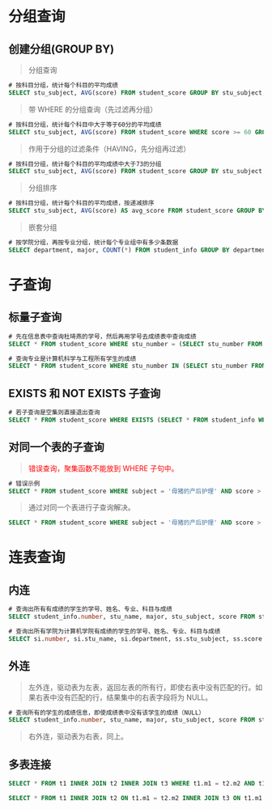 # 分组查询

## 创建分组(GROUP BY)

> 分组查询

```sql
# 按科目分组，统计每个科目的平均成绩
SELECT stu_subject, AVG(score) FROM student_score GROUP BY stu_subject;
```

> 带 WHERE 的分组查询（先过滤再分组）

```sql
# 按科目分组，统计每个科目中大于等于60分的平均成绩
SELECT stu_subject, AVG(score) FROM student_score WHERE score >= 60 GROUP BY stu_subject;
```

> 作用于分组的过滤条件（HAVING，先分组再过滤）

```sql
# 按科目分组，统计每个科目的平均成绩中大于73的分组
SELECT stu_subject, AVG(score) FROM student_score GROUP BY stu_subject HAVING AVG(score) > 73;
```

> 分组排序

```sql
# 按科目分组，统计每个科目的平均成绩，按递减排序
SELECT stu_subject, AVG(score) AS avg_score FROM student_score GROUP BY stu_subject ORDER BY avg_score DESC;
```

> 嵌套分组

```sql
# 按学院分组，再按专业分组，统计每个专业组中有多少条数据
SELECT department, major, COUNT(*) FROM student_info GROUP BY department, major;
```

# 子查询

## 标量子查询

```sql
# 先在信息表中查询杜琦燕的学号，然后再用学号去成绩表中查询成绩
SELECT * FROM student_score WHERE stu_number = (SELECT stu_number FROM student_info WHERE name = '杜琦燕');

# 查询专业是计算机科学与工程所有学生的成绩
SELECT * FROM student_score WHERE stu_number IN (SELECT stu_number FROM student_info WHERE major = '计算机科学与工程');
```

## EXISTS 和 NOT EXISTS 子查询

```sql
# 若子查询是空集则直接退出查询
SELECT * FROM student_score WHERE EXISTS (SELECT * FROM student_info WHERE stu_number = 20180108);
```

## 对同一个表的子查询

> <span style="color:red">错误查询，聚集函数不能放到 WHERE 子句中。</span>

```sql
# 错误示例
SELECT * FROM student_score WHERE subject = '母猪的产后护理' AND score > AVG(score);
```

> 通过对同一个表进行子查询解决。

```sql
SELECT * FROM student_score WHERE subject = '母猪的产后护理' AND score > (SELECT AVG(score) FROM student_score WHERE subject = '母猪的产后护理');
```

# 连表查询

## 内连

```sql
# 查询出所有有成绩的学生的学号、姓名、专业、科目与成绩
SELECT student_info.number, stu_name, major, stu_subject, score FROM student_info, student_score WHERE student_info.number = student_score.number;

# 查询出所有学院为计算机学院有成绩的学生的学号、姓名、专业、科目与成绩
SELECT si.number, si.stu_name, si.department, ss.stu_subject, ss.score FROM student_info AS si JOIN student_score AS ss ON si.number = ss.nnumber WHERE si.department = '计算机学院';
```

## 外连

> 左外连，驱动表为左表，返回左表的所有行，即使右表中没有匹配的行。如果右表中没有匹配的行，结果集中的右表字段将为 NULL。

```sql
# 查询所有的学生的成绩信息，即使成绩表中没有该学生的成绩（NULL）
SELECT student_info.number, stu_name, major, stu_subject, score FROM student_info LEFT JOIN student_score ON student_info.number = student_score.number;
```

> 右外连，驱动表为右表，同上。

## 多表连接

```sql
SELECT * FROM t1 INNER JOIN t2 INNER JOIN t3 WHERE t1.m1 = t2.m2 AND t1.m1 = t3.m3;

SELECT * FROM t1 INNER JOIN t2 ON t1.m1 = t2.m2 INNER JOIN t3 ON t1.m1 = t3.m3;
```
